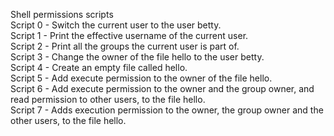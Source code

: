 Shell permissions scripts<br>
Script 0 - Switch the current user to the user betty. <br>
Script 1 - Print the effective username of the current user. <br>
Script 2 - Print all the groups the current user is part of. <br>
Script 3 - Change the owner of the file hello to the user betty. <br>
Script 4 - Create an empty file called hello. <br>
Script 5 - Add execute permission to the owner of the file hello. <br>
Script 6 - Add execute permission to the owner and the group owner, and read permission to other users, to the file hello. <br>
Script 7 - Adds execution permission to the owner, the group owner and the other users, to the file hello. <br>  
